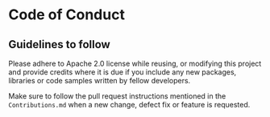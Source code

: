 # Code of Conduct

## Guidelines to follow

Please adhere to Apache 2.0 license while reusing, or modifying this project and provide credits where it is due if you include any new packages, libraries or code samples written by fellow developers.

Make sure to follow the pull request instructions mentioned in the `Contributions.md` when a new change, defect fix or feature is requested.